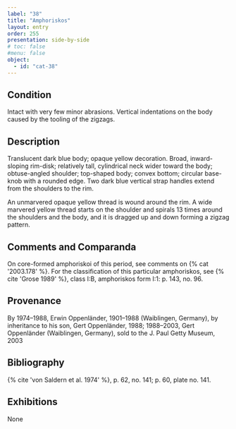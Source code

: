 ```yaml
---
label: "38"
title: "Amphoriskos"
layout: entry
order: 255
presentation: side-by-side
# toc: false
#menu: false 
object:
  - id: "cat-38"
---
```


## Condition

Intact with very few minor abrasions. Vertical indentations on the body caused by the tooling of the zigzags.

## Description

Translucent dark blue body; opaque yellow decoration. Broad, inward-sloping rim-disk; relatively tall, cylindrical neck wider toward the body; obtuse-angled shoulder; top-shaped body; convex bottom; circular base-knob with a rounded edge. Two dark blue vertical strap handles extend from the shoulders to the rim.

An unmarvered opaque yellow thread is wound around the rim. A wide marvered yellow thread starts on the shoulder and spirals 13 times around the shoulders and the body, and it is dragged up and down forming a zigzag pattern.

## Comments and Comparanda

On core-formed amphoriskoi of this period, see comments on {% cat '2003.178' %}. For the classification of this particular amphoriskos, see {% cite 'Grose 1989' %}, class I:B, amphoriskos form I:1: p. 143, no. 96.

## Provenance

By 1974–1988, Erwin Oppenländer, 1901–1988 (Waiblingen, Germany), by inheritance to his son, Gert Oppenländer, 1988; 1988–2003, Gert Oppenländer (Waiblingen, Germany), sold to the J. Paul Getty Museum, 2003

## Bibliography

{% cite 'von Saldern et al. 1974' %}, p. 62, no. 141; p. 60, plate no. 141.

## Exhibitions

None